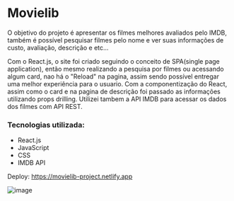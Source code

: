 # Movielib

O objetivo do projeto é apresentar os filmes melhores avaliados pelo IMDB, também é possível pesquisar filmes pelo nome e ver suas informações de custo, avaliação, descrição e etc...

Com o React.js, o site foi criado seguindo o conceito de SPA(single page application), então mesmo realizando a pesquisa por filmes ou acessando algum card, nao há o "Reload" na pagina, assim sendo possível entregar uma melhor experiência para o usuario. Com a componentização do React, assim como o card e na pagina de descrição foi passado as informações utilizando props drilling. Utilizei tambem a API IMDB para acessar os dados dos filmes com API REST. 

### Tecnologias utilizada:

* React.js
* JavaScript
* CSS
* IMDB API

Deploy: https://movielib-project.netlify.app

![image](https://github.com/WeslleyCastro/movielib/assets/117310795/c0304b0d-c618-43f9-b83c-850c6e794439)
